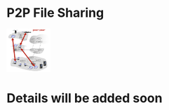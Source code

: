 # P2P File Sharing
<img src="https://github.com/Shantanu48114860/P2P-File-sharing/blob/master/images/p2p_pic.png" width="100" height="100">

# Details will be added soon
